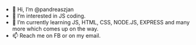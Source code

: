 - 👋 Hi, I’m @pandreaszjan
- 👀 I’m interested in JS coding.
- 🌱 I’m currently learning JS, HTML, CSS, NODE.JS, EXPRESS and many more which comes up on the way.
- 📫 Reach me on FB or on my email.

<!---
pandreaszjan/pandreaszjan is a ✨ special ✨ repository because its `README.md` (this file) appears on your GitHub profile.
You can click the Preview link to take a look at your changes.
--->

